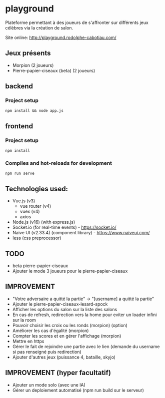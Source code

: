 # playground
Plateforme permettant à des joueurs de s'affronter sur différents jeux célèbres via la création de salon.

Site online: http://playground.rodolphe-cabotiau.com/

## Jeux présents

- Morpion (2 joueurs)
- Pierre-papier-ciseaux (beta) (2 joueurs)

## backend 

### Project setup
```
npm install && node app.js
```

## frontend

### Project setup
```
npm install
```

### Compiles and hot-reloads for development
```
npm run serve
```


## Technologies used:

- Vue.js (v3)
  - vue router (v4)
  - vuex (v4)
  - axios
- Node.js (v16) (with express.js)
- Socket.io (for real-time events) - https://socket.io/
- Naive UI (v2.33.4) (component library) - https://www.naiveui.com/
- less (css preprocessor)

## TODO

- beta pierre-papier-ciseaux
- Ajouter le mode 3 joueurs pour le pierre-papier-ciseaux

## IMPROVEMENT

- "Votre adversaire a quitté la partie" -> "[username] a quitté la partie"
- Ajouter le pierre-papier-ciseaux-lesard-spock
- Afficher les options du salon sur la liste des salons
- En cas de refresh, redirection vers la home pour eviter un loader infini sur la room
- Pouvoir choisir les croix ou les ronds (morpion) (option)
- Améliorer les cas d'égalité (morpion)
- Compter les scores et en gérer l'affichage (morpion)
- Mettre en https
- Gérer le fait de rejoindre une partie avec le lien (demande du username si pas renseigné puis redirection)
- Ajouter d'autres jeux (puissance 4, bataille, skyjo)

## IMPROVEMENT (hyper facultatif)

- Ajouter un mode solo (avec une IA)
- Gérer un deploiement automatisé (npm run build sur le serveur)